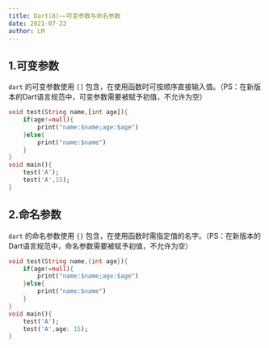 ```yaml
---
title: Dart(8)——可变参数与命名参数
date: 2021-07-22
author: LM
---
```


## 1.可变参数

`dart` 的可变参数使用 `[]` 包含，在使用函数时可按顺序直接输入值。（PS：在新版本的Dart语言规范中，可变参数需要被赋予初值，不允许为空）

```dart
void test(String name,[int age]){
    if(age!=null){
        print("name:$name;age:$age")
    }else{
        print("name:$name")
    }
}
void main(){
    test('A');
    test('A',15);
}
```

## 2.命名参数

`dart` 的命名参数使用 `{}` 包含，在使用函数时需指定值的名字。（PS：在新版本的Dart语言规范中，命名参数需要被赋予初值，不允许为空）

```dart
void test(String name,{int age}){
    if(age!=null){
        print("name:$name;age:$age")
    }else{
        print("name:$name")
    }
}
void main(){
    test('A');
    test('A',age: 15);
}
```

